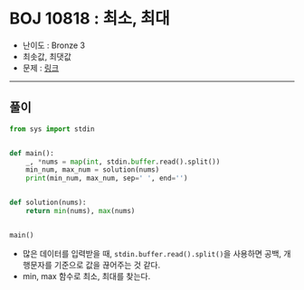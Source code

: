 # BOJ 10818 : 최소, 최대
- 난이도 : Bronze 3
- 최솟값, 최댓값
- 문제 : [링크](https://www.acmicpc.net/problem/10818)

---  

## 풀이
```python
from sys import stdin


def main():
    _, *nums = map(int, stdin.buffer.read().split())
    min_num, max_num = solution(nums)
    print(min_num, max_num, sep=' ', end='')


def solution(nums):
    return min(nums), max(nums)


main()

```
- 많은 데이터를 입력받을 때, `stdin.buffer.read().split()`을 사용하면 공백, 개행문자를 기준으로 값을 끊어주는 것 같다.
- min, max 함수로 최소, 최대를 찾는다.
